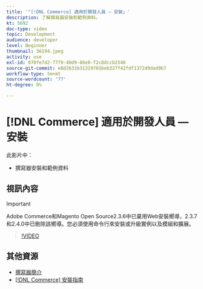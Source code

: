```yaml
---
title: '"[!DNL Commerce] 適用於開發人員 — 安裝」'
description: 了解撰寫器安裝和範例資料。
kt: 5692
doc-type: video
topic: Development
audience: developer
level: Beginner
thumbnail: 36194.jpeg
activity: use
exl-id: 070fe7d2-77f9-40d9-86e8-f2c8dccb2548
source-git-commit: e8d2631b31319701beb327f42fdf1372d9dad9b7
workflow-type: tm+mt
source-wordcount: '77'
ht-degree: 0%

---
```


# [!DNL Commerce] 適用於開發人員 — 安裝

此影片中：

- 撰寫器安裝和範例資料

## 視訊內容

>[!IMPORTANT]
>
>Adobe Commerce和Magento Open Source2.3.6中已棄用Web安裝嚮導，2.3.7和2.4.0中已刪除該嚮導。您必須使用命令行來安裝或升級實例以及模組和擴展。

>[!VIDEO](https://video.tv.adobe.com/v/36194?quality=12&learn=on)

## 其他資源

- [撰寫器簡介](https://developer.adobe.com/commerce/php/development/composer/)
- [[!DNL Commerce] 安裝指南](https://experienceleague.adobe.com/docs/commerce-operations/installation-guide/overview.html)
